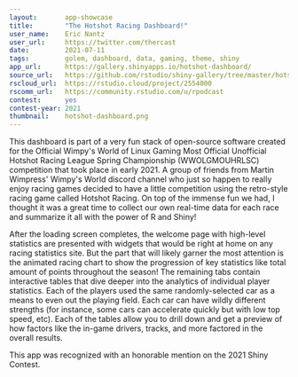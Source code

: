 ```yaml
---
layout:       app-showcase
title:        "The Hotshot Racing Dashboard!"
user_name:    Eric Nantz
user_url:     https://twitter.com/thercast
date:         2021-07-11
tags:         golem, dashboard, data, gaming, theme, shiny
app_url:      https://gallery.shinyapps.io/hotshot-dashboard/
source_url:   https://github.com/rstudio/shiny-gallery/tree/master/hotshot-dashboard
rscloud_url:  https://rstudio.cloud/project/2554000
rscomm_url:   https://community.rstudio.com/u/rpodcast
contest:      yes
contest-year: 2021
thumbnail:    hotshot-dashboard.png
---
```


This dashboard is part of a very fun stack of open-source software created for the Official Wimpy's World of Linux Gaming Most Official Unofficial Hotshot Racing League Spring Championship (WWOLGMOUHRLSC) competition that took place in early 2021. A group of friends from Martin Wimpress' Wimpy's World discord channel who just so happen to really enjoy racing games decided to have a little competition using the retro-style racing game called Hotshot Racing. On top of the immense fun we had, I thought it was a great time to collect our own real-time data for each race and summarize it all with the power of R and Shiny!

After the loading screen completes, the welcome page with high-level statistics are presented with widgets that would be right at home on any racing statistics site. But the part that will likely garner the most attention is the animated racing chart to show the progression of key statistics like total amount of points throughout the season! The remaining tabs contain interactive tables that dive deeper into the analytics of individual player statistics. Each of the players used the same randomly-selected car as a means to even out the playing field. Each car can have wildly different strengths (for instance, some cars can accelerate quickly but with low top speed, etc). Each of the tables allow you to drill down and get a preview of how factors like the in-game drivers, tracks, and more factored in the overall results.

This app was recognized with an honorable mention on the 2021 Shiny Contest.
